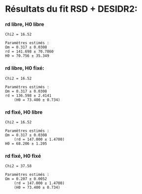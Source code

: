 # Résultats du fit RSD + DESIDR2:

### rd libre, H0 libre

    Chi2 = 16.52

    Paramètres estimés :
    Ωm = 0.317 ± 0.0308
    rd = 141.698 ± 70.7860
    H0 = 70.756 ± 35.349
### rd libre, H0 fixé:

    Chi2 = 16.52

    Paramètres estimés :
    Ωm = 0.317 ± 0.0308
    rd = 136.598 ± 2.4141
        (H0 = 73.400 ± 0.734)
### rd fixé, H0 libre

    Chi2 = 16.52

    Paramètres estimés :
    Ωm = 0.317 ± 0.0308
        (rd = 147.000 ± 1.4700)
    H0 = 68.206 ± 1.205

### rd fixé, H0 fixé

    Chi2 = 37.58

    Paramètres estimés :
    Ωm = 0.207 ± 0.0052
        (rd = 147.000 ± 1.4700)
        (H0 = 73.400 ± 0.734)

